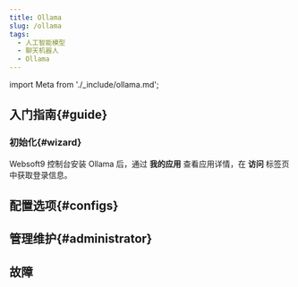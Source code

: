 ```yaml
---
title: Ollama
slug: /ollama
tags:
  - 人工智能模型
  - 聊天机器人
  - Ollama
---
```


import Meta from './_include/ollama.md';

<Meta name="meta" />

## 入门指南{#guide}

### 初始化{#wizard}

Websoft9 控制台安装 Ollama 后，通过 **我的应用** 查看应用详情，在 **访问** 标签页中获取登录信息。  

## 配置选项{#configs}

## 管理维护{#administrator}

## 故障
